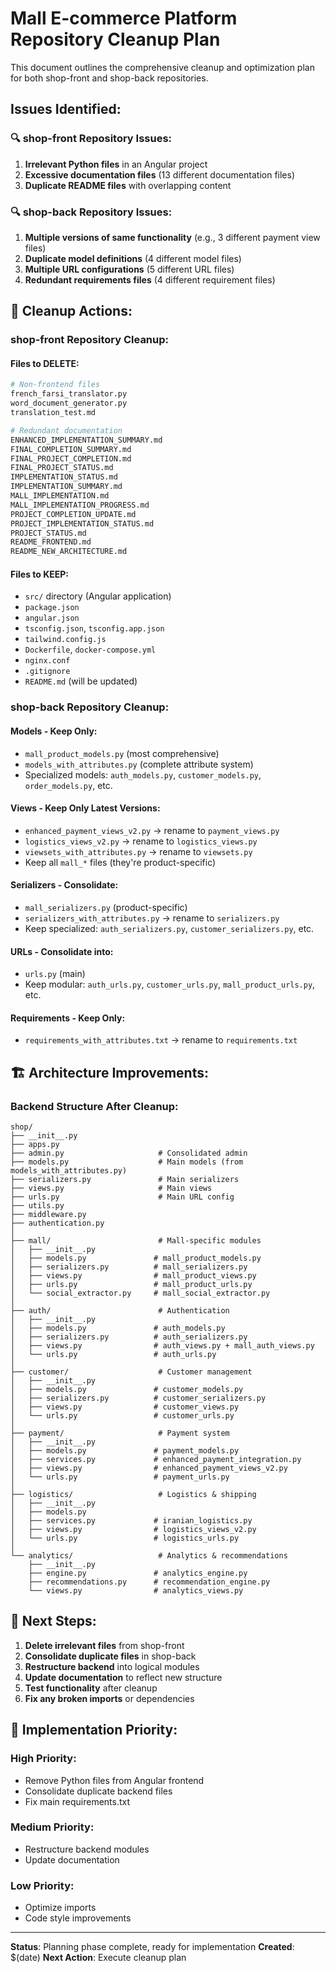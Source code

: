 # Mall E-commerce Platform Repository Cleanup Plan

This document outlines the comprehensive cleanup and optimization plan for both shop-front and shop-back repositories.

## Issues Identified:

### 🔍 shop-front Repository Issues:
1. **Irrelevant Python files** in an Angular project
2. **Excessive documentation files** (13 different documentation files)
3. **Duplicate README files** with overlapping content

### 🔍 shop-back Repository Issues:
1. **Multiple versions of same functionality** (e.g., 3 different payment view files)
2. **Duplicate model definitions** (4 different model files)
3. **Multiple URL configurations** (5 different URL files)
4. **Redundant requirements files** (4 different requirement files)

## 🧹 Cleanup Actions:

### shop-front Repository Cleanup:

#### Files to DELETE:
```bash
# Non-frontend files
french_farsi_translator.py
word_document_generator.py
translation_test.md

# Redundant documentation
ENHANCED_IMPLEMENTATION_SUMMARY.md
FINAL_COMPLETION_SUMMARY.md
FINAL_PROJECT_COMPLETION.md
FINAL_PROJECT_STATUS.md
IMPLEMENTATION_STATUS.md
IMPLEMENTATION_SUMMARY.md
MALL_IMPLEMENTATION.md
MALL_IMPLEMENTATION_PROGRESS.md
PROJECT_COMPLETION_UPDATE.md
PROJECT_IMPLEMENTATION_STATUS.md
PROJECT_STATUS.md
README_FRONTEND.md
README_NEW_ARCHITECTURE.md
```

#### Files to KEEP:
- `src/` directory (Angular application)
- `package.json`
- `angular.json`
- `tsconfig.json`, `tsconfig.app.json`
- `tailwind.config.js`
- `Dockerfile`, `docker-compose.yml`
- `nginx.conf`
- `.gitignore`
- `README.md` (will be updated)

### shop-back Repository Cleanup:

#### Models - Keep Only:
- `mall_product_models.py` (most comprehensive)
- `models_with_attributes.py` (complete attribute system)
- Specialized models: `auth_models.py`, `customer_models.py`, `order_models.py`, etc.

#### Views - Keep Only Latest Versions:
- `enhanced_payment_views_v2.py` → rename to `payment_views.py`
- `logistics_views_v2.py` → rename to `logistics_views.py`
- `viewsets_with_attributes.py` → rename to `viewsets.py`
- Keep all `mall_*` files (they're product-specific)

#### Serializers - Consolidate:
- `mall_serializers.py` (product-specific)
- `serializers_with_attributes.py` → rename to `serializers.py`
- Keep specialized: `auth_serializers.py`, `customer_serializers.py`, etc.

#### URLs - Consolidate into:
- `urls.py` (main)
- Keep modular: `auth_urls.py`, `customer_urls.py`, `mall_product_urls.py`, etc.

#### Requirements - Keep Only:
- `requirements_with_attributes.txt` → rename to `requirements.txt`

## 🏗️ Architecture Improvements:

### Backend Structure After Cleanup:
```
shop/
├── __init__.py
├── apps.py
├── admin.py                     # Consolidated admin
├── models.py                    # Main models (from models_with_attributes.py)
├── serializers.py               # Main serializers
├── views.py                     # Main views
├── urls.py                      # Main URL config
├── utils.py
├── middleware.py
├── authentication.py
│
├── mall/                        # Mall-specific modules
│   ├── __init__.py
│   ├── models.py               # mall_product_models.py
│   ├── serializers.py          # mall_serializers.py
│   ├── views.py                # mall_product_views.py
│   ├── urls.py                 # mall_product_urls.py
│   └── social_extractor.py     # mall_social_extractor.py
│
├── auth/                        # Authentication
│   ├── __init__.py
│   ├── models.py               # auth_models.py
│   ├── serializers.py          # auth_serializers.py
│   ├── views.py                # auth_views.py + mall_auth_views.py
│   └── urls.py                 # auth_urls.py
│
├── customer/                    # Customer management
│   ├── __init__.py
│   ├── models.py               # customer_models.py
│   ├── serializers.py          # customer_serializers.py
│   ├── views.py                # customer_views.py
│   └── urls.py                 # customer_urls.py
│
├── payment/                     # Payment system
│   ├── __init__.py
│   ├── models.py               # payment_models.py
│   ├── services.py             # enhanced_payment_integration.py
│   ├── views.py                # enhanced_payment_views_v2.py
│   └── urls.py                 # payment_urls.py
│
├── logistics/                   # Logistics & shipping
│   ├── __init__.py
│   ├── models.py
│   ├── services.py             # iranian_logistics.py
│   ├── views.py                # logistics_views_v2.py
│   └── urls.py                 # logistics_urls.py
│
└── analytics/                   # Analytics & recommendations
    ├── __init__.py
    ├── engine.py               # analytics_engine.py
    ├── recommendations.py      # recommendation_engine.py
    └── views.py                # analytics_views.py
```

## 🎯 Next Steps:

1. **Delete irrelevant files** from shop-front
2. **Consolidate duplicate files** in shop-back
3. **Restructure backend** into logical modules
4. **Update documentation** to reflect new structure
5. **Test functionality** after cleanup
6. **Fix any broken imports** or dependencies

## 🔧 Implementation Priority:

### High Priority:
- Remove Python files from Angular frontend
- Consolidate duplicate backend files
- Fix main requirements.txt

### Medium Priority:
- Restructure backend modules
- Update documentation

### Low Priority:
- Optimize imports
- Code style improvements

---

**Status**: Planning phase complete, ready for implementation
**Created**: $(date)
**Next Action**: Execute cleanup plan
